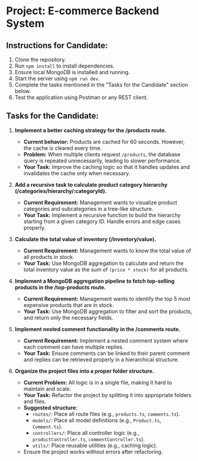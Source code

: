 # Project: E-commerce Backend System

## Instructions for Candidate:
1. Clone the repository.
2. Run `npm install` to install dependencies.
3. Ensure local MongoDB is installed and running.
4. Start the server using `npm run dev`.
5. Complete the tasks mentioned in the "Tasks for the Candidate" section below.
6. Test the application using Postman or any REST client.

## Tasks for the Candidate:
1. **Implement a better caching strategy for the /products route.**
    - **Current behavior:** Products are cached for 60 seconds. However, the cache is cleared every time.
    - **Problem:** When multiple clients request `/products`, the database query is repeated unnecessarily, leading to slower performance.
    - **Your Task:** Improve the caching logic so that it handles updates and invalidates the cache only when necessary.

2. **Add a recursive task to calculate product category hierarchy (/categories/hierarchy/:categoryId).**
    - **Current Requirement:** Management wants to visualize product categories and subcategories in a tree-like structure.
    - **Your Task:** Implement a recursive function to build the hierarchy starting from a given category ID. Handle errors and edge cases properly.

3. **Calculate the total value of inventory (/inventory/value).**
    - **Current Requirement:** Management wants to know the total value of all products in stock.
    - **Your Task:** Use MongoDB aggregation to calculate and return the total inventory value as the sum of `(price * stock)` for all products.

4. **Implement a MongoDB aggregation pipeline to fetch top-selling products in the /top-products route.**
    - **Current Requirement:** Management wants to identify the top 5 most expensive products that are in stock.
    - **Your Task:** Use MongoDB aggregation to filter and sort the products, and return only the necessary fields.

5. **Implement nested comment functionality in the /comments route.**
    - **Current Requirement:** Implement a nested comment system where each comment can have multiple replies.
    - **Your Task:** Ensure comments can be linked to their parent comment and replies can be retrieved properly in a hierarchical structure.

6. **Organize the project files into a proper folder structure.**
    - **Current Problem:** All logic is in a single file, making it hard to maintain and scale.
    - **Your Task:** Refactor the project by splitting it into appropriate folders and files.
    - **Suggested structure:**
        - `routes/`: Place all route files (e.g., `products.ts`, `comments.ts`).
        - `models/`: Place all model definitions (e.g., `Product.ts`, `Comment.ts`).
        - `controllers/`: Place all controller logic (e.g., `productController.ts`, `commentController.ts`).
        - `utils/`: Place reusable utilities (e.g., caching logic).
    - Ensure the project works without errors after refactoring.
